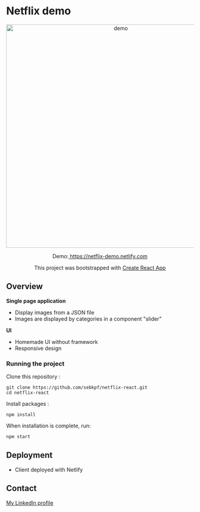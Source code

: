 # Netflix demo

<p align="center">
	<img
			width="600"
			alt="demo"
			src="https://github.com/sebkpf/netflix-react/blob/master/documentation/demo.gif">
</p>

<p align="center">
  Demo:<a href="https://netflix-demo.netlify.com" target="_blank"> https://netflix-demo.netlify.com</a>
</p>
<p align="center">
 This project was bootstrapped with <a href=https://github.com/facebook/create-react-app. target="_blank">Create React App</a>
</p>

## Overview

**Single page application**

- Display images from a JSON file
- Images are displayed by categories in a component "slider"

**UI**

- Homemade UI without framework
- Responsive design

### Running the project

Clone this repository :

```
git clone https://github.com/sebkpf/netflix-react.git
cd netflix-react
```

Install packages :

```
npm install
```

When installation is complete, run:

```bash
npm start
```

## Deployment

- Client deployed with Netlify

## Contact

<a href="https://www.linkedin.com/in/sebastienkempf/" target="_blank">My LinkedIn profile</a>
